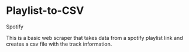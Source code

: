 # Playlist-to-CSV
Spotify

This is a basic web scraper that takes data from a spotify playlist link and creates a csv file with the track information.
